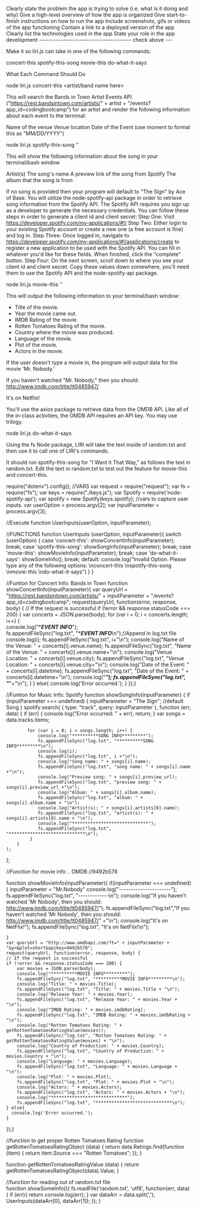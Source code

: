 Clearly state the problem the app is trying to solve (i.e. what is it doing and why)
Give a high-level overview of how the app is organized
Give start-to-finish instructions on how to run the app
Include screenshots, gifs or videos of the app functioning
Contain a link to a deployed version of the app
Clearly list the technologies used in the app
State your role in the app development
--------------------------------------- check above ---

Make it so liri.js can take in one of the following commands:



concert-this
spotify-this-song
movie-this
do-what-it-says



What Each Command Should Do


node liri.js concert-this <artist/band name here>




This will search the Bands in Town Artist Events API ("https://rest.bandsintown.com/artists/" + artist + "/events?app_id=codingbootcamp") for an artist and render the following information about each event to the terminal:


Name of the venue
Venue location
Date of the Event (use moment to format this as "MM/DD/YYYY")





node liri.js spotify-this-song '<song name here>'




This will show the following information about the song in your terminal/bash window


Artist(s)
The song's name
A preview link of the song from Spotify
The album that the song is from


If no song is provided then your program will default to "The Sign" by Ace of Base.
You will utilize the node-spotify-api package in order to retrieve song information from the Spotify API.
The Spotify API requires you sign up as a developer to generate the necessary credentials. You can follow these steps in order to generate a client id and client secret:
Step One: Visit https://developer.spotify.com/my-applications/#!/
Step Two: Either login to your existing Spotify account or create a new one (a free account is fine) and log in.
Step Three: Once logged in, navigate to https://developer.spotify.com/my-applications/#!/applications/create to register a new application to be used with the Spotify API. You can fill in whatever you'd like for these fields. When finished, click the "complete" button.
Step Four: On the next screen, scroll down to where you see your client id and client secret. Copy these values down somewhere, you'll need them to use the Spotify API and the node-spotify-api package.



node liri.js movie-this '<movie name here>'




This will output the following information to your terminal/bash window:

   * Title of the movie.
   * Year the movie came out.
   * IMDB Rating of the movie.
   * Rotten Tomatoes Rating of the movie.
   * Country where the movie was produced.
   * Language of the movie.
   * Plot of the movie.
   * Actors in the movie.


If the user doesn't type a movie in, the program will output data for the movie 'Mr. Nobody.'


If you haven't watched "Mr. Nobody," then you should: http://www.imdb.com/title/tt0485947/

It's on Netflix!


You'll use the axios package to retrieve data from the OMDB API. Like all of the in-class activities, the OMDB API requires an API key. You may use trilogy.



node liri.js do-what-it-says




Using the fs Node package, LIRI will take the text inside of random.txt and then use it to call one of LIRI's commands.


It should run spotify-this-song for "I Want it That Way," as follows the text in random.txt.
Edit the text in random.txt to test out the feature for movie-this and concert-this.


require("dotenv").config();
//VARS
var request = require("request");
var fs = require("fs");
var keys = require("./keys.js");
var Spotify = require('node-spotify-api');
var spotify = new Spotify(keys.spotify);
//vars to capture user inputs.
var userOption = process.argv[2]; 
var inputParameter = process.argv[3];


//Execute function
UserInputs(userOption, inputParameter);

//FUNCTIONS
function UserInputs (userOption, inputParameter){
    switch (userOption) {
    case 'concert-this':
        showConcertInfo(inputParameter);
        break;
    case 'spotify-this-song':
        showSongInfo(inputParameter);
        break;
    case 'movie-this':
        showMovieInfo(inputParameter);
        break;
    case 'do-what-it-says':
        showSomeInfo();
        break;
    default: 
        console.log("Invalid Option. Please type any of the following options: \nconcert-this \nspotify-this-song \nmovie-this \ndo-what-it-says")
    }
}

//Funtion for Concert Info: Bands in Town
function showConcertInfo(inputParameter){
    var queryUrl = "https://rest.bandsintown.com/artists/" + inputParameter + "/events?app_id=codingbootcamp";
    request(queryUrl, function(error, response, body) {
    // If the request is successful
    if (!error && response.statusCode === 200) {
        var concerts = JSON.parse(body);
        for (var i = 0; i < concerts.length; i++) {  
            console.log("**********EVENT INFO*********");  
            fs.appendFileSync("log.txt", "**********EVENT INFO*********\n");//Append in log.txt file
            console.log(i);
            fs.appendFileSync("log.txt", i+"\n");
            console.log("Name of the Venue: " + concerts[i].venue.name);
            fs.appendFileSync("log.txt", "Name of the Venue: " + concerts[i].venue.name+"\n");
            console.log("Venue Location: " +  concerts[i].venue.city);
            fs.appendFileSync("log.txt", "Venue Location: " +  concerts[i].venue.city+"\n");
            console.log("Date of the Event: " +  concerts[i].datetime);
            fs.appendFileSync("log.txt", "Date of the Event: " +  concerts[i].datetime+"\n");
            console.log("*****************************");
            fs.appendFileSync("log.txt", "*****************************"+"\n");
        }
    } else{
      console.log('Error occurred.');
    }
});}

//Funtion for Music Info: Spotify
function showSongInfo(inputParameter) {
    if (inputParameter === undefined) {
        inputParameter = "The Sign"; //default Song
    }
    spotify.search(
        {
            type: "track",
            query: inputParameter
        },
        function (err, data) {
            if (err) {
                console.log("Error occurred: " + err);
                return;
            }
            var songs = data.tracks.items;

            for (var i = 0; i < songs.length; i++) {
                console.log("**********SONG INFO*********");
                fs.appendFileSync("log.txt", "**********SONG INFO*********\n");
                console.log(i);
                fs.appendFileSync("log.txt", i +"\n");
                console.log("Song name: " + songs[i].name);
                fs.appendFileSync("log.txt", "song name: " + songs[i].name +"\n");
                console.log("Preview song: " + songs[i].preview_url);
                fs.appendFileSync("log.txt", "preview song: " + songs[i].preview_url +"\n");
                console.log("Album: " + songs[i].album.name);
                fs.appendFileSync("log.txt", "album: " + songs[i].album.name + "\n");
                console.log("Artist(s): " + songs[i].artists[0].name);
                fs.appendFileSync("log.txt", "artist(s): " + songs[i].artists[0].name + "\n");
                console.log("*****************************");  
                fs.appendFileSync("log.txt", "*****************************\n");
             }
        }
    );
};

//Function for movie info .. OMDB  //9492b578

function showMovieInfo(inputParameter){
    if(inputParameter === undefined){
        inputParameter = "Mr.Nobody"
        console.log("----------------------");
        fs.appendFileSync("log.txt", "-------------\n");
        console.log("If you haven't watched 'Mr Nobody', then you should: http://www.imdb.com/title/tt0485947/");
        fs.appendFileSync("log.txt","If you haven't watched 'Mr Nobody', then you should: http://www.imdb.com/title/tt0485947/" +"\n");
        console.log("It's on  NetFlix!");
        fs.appendFileSync("log.txt", "It's on  NetFlix!\n");

    }
    var queryUrl = "http://www.omdbapi.com/?t=" + inputParameter + "&y=&plot=short&apikey=9492b578";
    request(queryUrl, function(error, response, body) {
    // If the request is successful
    if (!error && response.statusCode === 200) {
        var movies = JSON.parse(body);
        console.log("**********MOVIE INFO*********");  
        fs.appendFileSync("log.txt", "**********MOVIE INFO*********\n");
        console.log("Title: " + movies.Title);
        fs.appendFileSync("log.txt", "Title: " + movies.Title + "\n");
        console.log("Release Year: " + movies.Year);
        fs.appendFileSync("log.txt", "Release Year: " + movies.Year + "\n");
        console.log("IMDB Rating: " + movies.imdbRating);
        fs.appendFileSync("log.txt", "IMDB Rating: " + movies.imdbRating + "\n");
        console.log("Rotten Tomatoes Rating: " + getRottenTomatoesRatingValue(movies));
        fs.appendFileSync("log.txt", "Rotten Tomatoes Rating: " + getRottenTomatoesRatingValue(movies) + "\n");
        console.log("Country of Production: " + movies.Country);
        fs.appendFileSync("log.txt", "Country of Production: " + movies.Country + "\n");
        console.log("Language: " + movies.Language);
        fs.appendFileSync("log.txt", "Language: " + movies.Language + "\n");
        console.log("Plot: " + movies.Plot);
        fs.appendFileSync("log.txt", "Plot: " + movies.Plot + "\n");
        console.log("Actors: " + movies.Actors);
        fs.appendFileSync("log.txt", "Actors: " + movies.Actors + "\n");
        console.log("*****************************");  
        fs.appendFileSync("log.txt", "*****************************\n");
    } else{
      console.log('Error occurred.');
    }

});}

//function to get proper Rotten Tomatoes Rating
function getRottenTomatoesRatingObject (data) {
    return data.Ratings.find(function (item) {
       return item.Source === "Rotten Tomatoes";
    });
  }
  
  function getRottenTomatoesRatingValue (data) {
    return getRottenTomatoesRatingObject(data).Value;
  }

//function for reading out of random.txt file  
function showSomeInfo(){
	fs.readFile('random.txt', 'utf8', function(err, data){
		if (err){ 
			return console.log(err);
		}
        var dataArr = data.split(',');
        UserInputs(dataArr[0], dataArr[1]);
	});
}





   